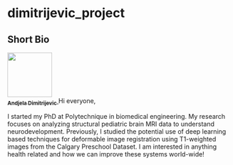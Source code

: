 # dimitrijevic_project

## Short Bio
<a href="https://github.com/Andjelaaaa">
   <img src="https://avatars.githubusercontent.com/u/46799444?v=4" width="100px;" alt=""/>
   <br /><sub><b>Andjela Dimitrijevic</b></sub>
</a>
Hi everyone,

I started my PhD at Polytechnique in biomedical engineering. My research focuses on analyzing structural pediatric brain MRI data to understand neurodevelopment. Previously, I studied the potential use of deep learning based techniques for deformable image registration using T1-weighted images from the Calgary Preschool Dataset. I am interested in anything health related and how we can improve these systems world-wide! 
